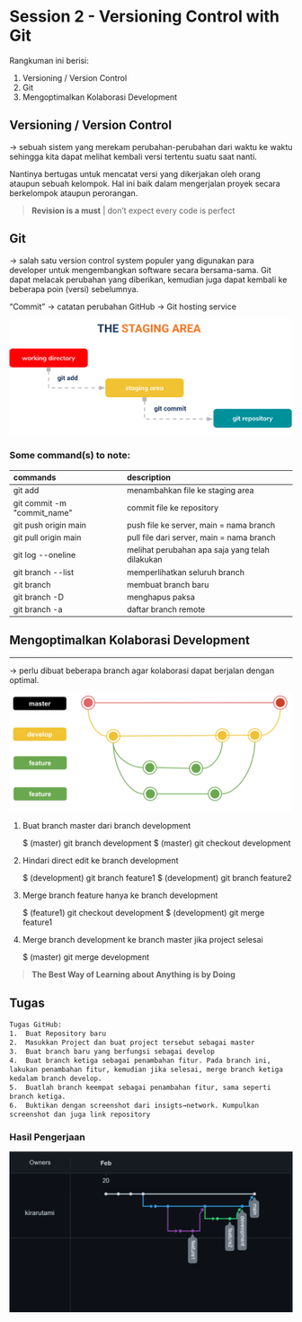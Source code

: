 # Session 2 - Versioning Control with Git

Rangkuman ini berisi:
1. Versioning / Version Control
2. Git
3. Mengoptimalkan Kolaborasi Development

## Versioning / Version Control

→ sebuah sistem yang merekam perubahan-perubahan dari waktu ke waktu sehingga kita dapat melihat kembali versi tertentu suatu saat nanti.

Nantinya bertugas untuk mencatat versi yang dikerjakan oleh orang ataupun sebuah kelompok. Hal ini baik dalam mengerjalan proyek secara berkelompok ataupun perorangan.

> **Revision is a must** | don’t expect every code is perfect

## Git
→ salah satu version control system populer yang digunakan para developer untuk mengembangkan software secara bersama-sama. Git dapat melacak perubahan yang diberikan, kemudian juga dapat kembali ke beberapa poin (versi) sebelumnya.

“Commit” → catatan perubahan
GitHub → Git hosting service

![!staging](./screenshots/staging-area.png)


### Some command(s) to note:

| commands                    |                            description                                    |
|:----------------------------|:--------------------------------------------------------------------------|
| git add <file>              | menambahkan file ke staging area                                          |
| git commit -m "commit_name" | commit file ke repository                                                 |
| git push origin main        | push file ke server, main = nama branch                                   |
| git pull origin main        | pull file dari server, main = nama branch                                 |
| git log --oneline           | melihat perubahan apa saja yang telah dilakukan                           |
| git branch --list           | memperlihatkan seluruh branch                                             |
| git branch <branch>         | membuat branch baru <branch>                                              |
| git branch -D <branch>      | menghapus paksa <branch>                                                  |
| git branch -a               | daftar branch remote                                                      |


## Mengoptimalkan Kolaborasi Development
-------------------------------------

→ perlu dibuat beberapa branch agar kolaborasi dapat berjalan dengan optimal.

![!branching](./screenshots/branching.png)

1.  Buat branch master dari branch development

    $ (master) git branch development
    $ (master) git checkout development

2.  Hindari direct edit ke branch development

    $ (development) git branch feature1
    $ (development) git branch feature2

3.  Merge branch feature hanya ke branch development

    $ (feature1) git checkout development
    $ (development) git merge feature1

4.  Merge branch development ke branch master jika project selesai

    $ (master) git merge development

> **The Best Way of Learning about Anything is by Doing**



## Tugas  
    Tugas GitHub:   
    1.  Buat Repository baru 
    2.  Masukkan Project dan buat project tersebut sebagai master
    3.  Buat branch baru yang berfungsi sebagai develop 
    4.  Buat branch ketiga sebagai penambahan fitur. Pada branch ini, lakukan penambahan fitur, kemudian jika selesai, merge branch ketiga kedalam branch develop.  
    5.  Buatlah branch keempat sebagai penambahan fitur, sama seperti branch ketiga.  
    6.  Buktikan dengan screenshot dari insigts→network. Kumpulkan screenshot dan juga link repository
    
### Hasil Pengerjaan

![!hasil](./screenshots/hasil-insight-network.png)
